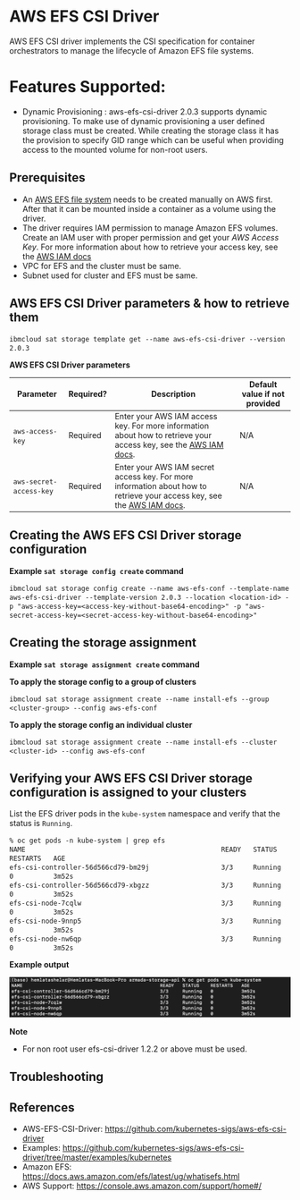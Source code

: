 # AWS EFS CSI Driver

AWS EFS CSI driver implements the CSI specification for container orchestrators to manage the lifecycle of Amazon EFS file systems.

# Features Supported:
- Dynamic Provisioning : aws-efs-csi-driver 2.0.3 supports dynamic provisioning. To make use of dynamic provisioning a user defined storage class must be created. While creating the storage class it has the provision to specify GID range which can be useful when providing access to the mounted volume for non-root users.

## Prerequisites

- An [AWS EFS file system](https://docs.aws.amazon.com/efs/latest/ug/gs-step-two-create-efs-resources.html) needs to be created manually on AWS first. After that it can be mounted inside a container as a volume using the driver.
- The driver requires IAM permission to manage Amazon EFS volumes. Create an IAM user with proper permission and get your *AWS Access Key*. For more information about how to retrieve your access key, see the [AWS IAM docs](https://docs.aws.amazon.com/IAM/latest/UserGuide/id_credentials_access-keys.html)
- VPC for EFS and the cluster must be same.
- Subnet used for cluster and EFS must be same.
## AWS EFS CSI Driver parameters & how to retrieve them

```
ibmcloud sat storage template get --name aws-efs-csi-driver --version 2.0.3

```
**AWS EFS CSI Driver parameters**

| Parameter | Required? | Description | Default value if not provided |
| --- | --- | --- | --- |
| `aws-access-key` | Required | Enter your AWS IAM access key. For more information about how to retrieve your access key, see the [AWS IAM docs](https://docs.aws.amazon.com/IAM/latest/UserGuide/id_credentials_access-keys.html). | N/A |
| `aws-secret-access-key` | Required | Enter your AWS IAM secret access key. For more information about how to retrieve your access key, see the [AWS IAM docs](https://docs.aws.amazon.com/IAM/latest/UserGuide/id_credentials_access-keys.html). | N/A | |


## Creating the AWS EFS CSI Driver storage configuration

**Example `sat storage config create` command**

```
ibmcloud sat storage config create --name aws-efs-conf --template-name aws-efs-csi-driver --template-version 2.0.3 --location <location-id> -p "aws-access-key=<access-key-without-base64-encoding>" -p "aws-secret-access-key=<secret-access-key-without-base64-encoding>"
```

## Creating the storage assignment

**Example `sat storage assignment create` command**

**To apply the storage config to a group of clusters**
```
ibmcloud sat storage assignment create --name install-efs --group <cluster-group> --config aws-efs-conf
```
**To apply the storage config an individual cluster**
```
ibmcloud sat storage assignment create --name install-efs --cluster <cluster-id> --config aws-efs-conf
```

## Verifying your AWS EFS CSI Driver storage configuration is assigned to your clusters
List the EFS driver pods in the `kube-system` namespace and verify that the status is `Running`.
```
% oc get pods -n kube-system | grep efs
NAME                                                 READY   STATUS    RESTARTS   AGE
efs-csi-controller-56d566cd79-bm29j                  3/3     Running   0          3m52s
efs-csi-controller-56d566cd79-xbgzz                  3/3     Running   0          3m52s
efs-csi-node-7cqlw                                   3/3     Running   0          3m52s
efs-csi-node-9nnp5                                   3/3     Running   0          3m52s
efs-csi-node-nw6qp                                   3/3     Running   0          3m52s
```


**Example output**

![Example Output](./images/output.png)

**Note**
- For non root user efs-csi-driver 1.2.2 or above must be used.
## Troubleshooting



## References

- AWS-EFS-CSI-Driver: https://github.com/kubernetes-sigs/aws-efs-csi-driver
- Examples: https://github.com/kubernetes-sigs/aws-efs-csi-driver/tree/master/examples/kubernetes
- Amazon EFS: https://docs.aws.amazon.com/efs/latest/ug/whatisefs.html
- AWS Support: https://console.aws.amazon.com/support/home#/
